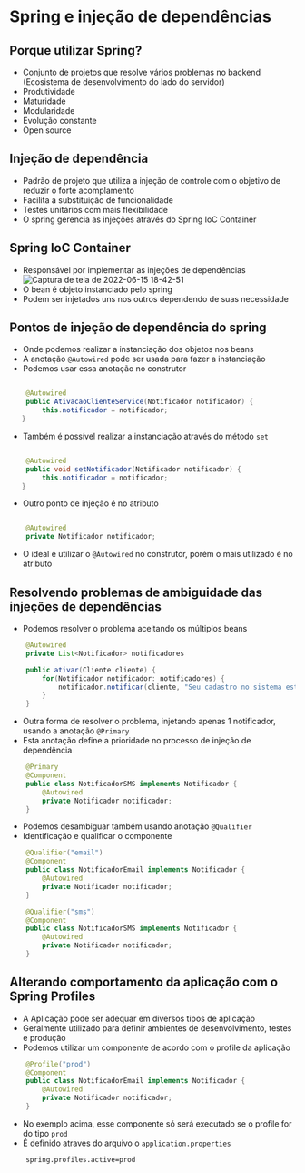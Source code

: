 # Spring e injeção de dependências
## Porque utilizar Spring?
- Conjunto de projetos que resolve vários problemas no backend (Ecosistema de desenvolvimento do lado do servidor)
- Produtividade
- Maturidade
- Modularidade
- Evolução constante
- Open source

## Injeção de dependência
- Padrão de projeto que utiliza a injeção de controle com o objetivo de reduzir o forte acomplamento
- Facilita a substituição de funcionalidade
- Testes unitários com mais flexibilidade
- O spring gerencia as injeções através do Spring IoC Container

## Spring IoC Container
- Responsável por implementar as injeções de dependências
  ![Captura de tela de 2022-06-15 18-42-51](https://user-images.githubusercontent.com/43495376/173935004-e1cea892-fa6c-4d2d-a18f-54c44b3e1691.png)
- O bean é objeto instanciado pelo spring
- Podem ser injetados uns nos outros dependendo de suas necessidade

## Pontos de injeção de dependência do spring
- Onde podemos realizar a instanciação dos objetos nos beans
- A anotação `@Autowired` pode ser usada para fazer a instanciação
- Podemos usar essa anotação no construtor

```java

    @Autowired
    public AtivacaoClienteService(Notificador notificador) {
        this.notificador = notificador;
   }
```
- Também é possível realizar a instanciação através do método `set`
```java

    @Autowired
    public void setNotificador(Notificador notificador) {
        this.notificador = notificador;
   }
```
- Outro ponto de injeção é no atributo
```java

    @Autowired
    private Notificador notificador;
```
- O ideal é utilizar o `@Autowired` no construtor, porém o mais utilizado é no atributo

## Resolvendo problemas de ambiguidade das injeções de dependências
- Podemos resolver o problema aceitando os múltiplos beans
```java
    @Autowired
    private List<Notificador> notificadores

    public ativar(Cliente cliente) {
        for(Notificador notificador: notificadores) {
            notificador.notificar(cliente, "Seu cadastro no sistema está ativo");
        }
    }
```
- Outra forma de resolver o problema, injetando apenas 1 notificador, usando a anotação `@Primary`
- Esta anotação define a prioridade no processo de injeção de dependência
```java
    @Primary 
    @Component 
    public class NotificadorSMS implements Notificador {
        @Autowired 
        private Notificador notificador;
    }
```
- Podemos desambiguar também usando anotação `@Qualifier`
- Identificação e qualificar o componente
```java
    @Qualifier("email")
    @Component 
    public class NotificadorEmail implements Notificador {
        @Autowired 
        private Notificador notificador;
    }

    @Qualifier("sms")
    @Component
    public class NotificadorSMS implements Notificador {
        @Autowired
        private Notificador notificador;
    }   
```

## Alterando comportamento da aplicação com o Spring Profiles
- A Aplicação pode ser adequar em diversos tipos de aplicação
- Geralmente utilizado para definir ambientes de desenvolvimento, testes e produção
- Podemos utilizar um componente de acordo com o profile da aplicação
```java
    @Profile("prod")
    @Component
    public class NotificadorEmail implements Notificador {
        @Autowired 
        private Notificador notificador;
    }
```
- No exemplo acima, esse componente só será executado se o profile for do tipo `prod`
- É definido atraves do arquivo o `application.properties`
```properties
    spring.profiles.active=prod
```
